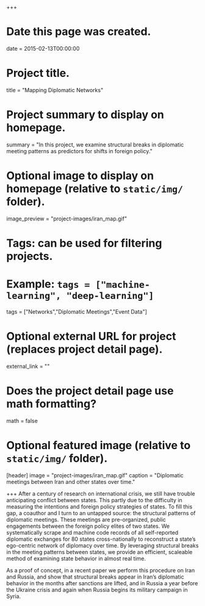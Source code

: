 +++
# Date this page was created.
date = 2015-02-13T00:00:00

# Project title.
title = "Mapping Diplomatic Networks"

# Project summary to display on homepage.
summary = "In this project, we examine structural breaks in diplomatic meeting patterns as predictors for shifts in foreign policy."

# Optional image to display on homepage (relative to `static/img/` folder).
image_preview = "project-images/iran_map.gif"

# Tags: can be used for filtering projects.
# Example: `tags = ["machine-learning", "deep-learning"]`
tags = ["Networks","Diplomatic Meetings","Event Data"]

# Optional external URL for project (replaces project detail page).
external_link = ""

# Does the project detail page use math formatting?
math = false

# Optional featured image (relative to `static/img/` folder).
[header]
image = "project-images/iran_map.gif"
caption = "Diplomatic meetings between Iran and other states over time."

+++
After a century of research on international crisis, we still have trouble anticipating conflict between states. This partly due to the difficulty in measuring the intentions and foreign policy strategies of states. To fill this gap, a coauthor and I turn to an untapped source: the structural patterns of diplomatic meetings. These meetings are pre-organized, public engagements between the foreign policy elites of two states. We systematically scrape and machine code records of all self-reported diplomatic exchanges for 80 states cross-nationally to reconstruct a state’s ego-centric network of diplomacy over time. By leveraging structural breaks in the meeting patterns between states, we provide an efficient, scaleable method of examining state behavior in almost real time.

As a proof of concept, in a recent paper we perform this procedure on Iran and Russia, and show that structural breaks appear in Iran’s diplomatic behavior in the months after sanctions are lifted, and in Russia a year before the Ukraine crisis and again when Russia begins its military campaign in Syria.
